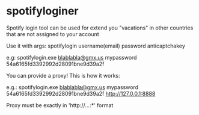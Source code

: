 # spotifyloginer
Spotify login tool can be used for extend you "vacations" in other countries that are not assigned to your account


Use it with args: spotifylogin username(email) password anticaptchakey

e.g: spotifylogin.exe blablabla@gmx.us mypassword 54a6165fd3392992d28091bne9d39a2f


You can provide a proxy! This is how it works:

e.g.: spotifylogin.exe blablabla@gmx.us mypassword 54a6165fd3392992d28091bne9d39a2f http://127.0.0.1:8888

Proxy must be exactly in 'http://*.*.*.*:*' format
